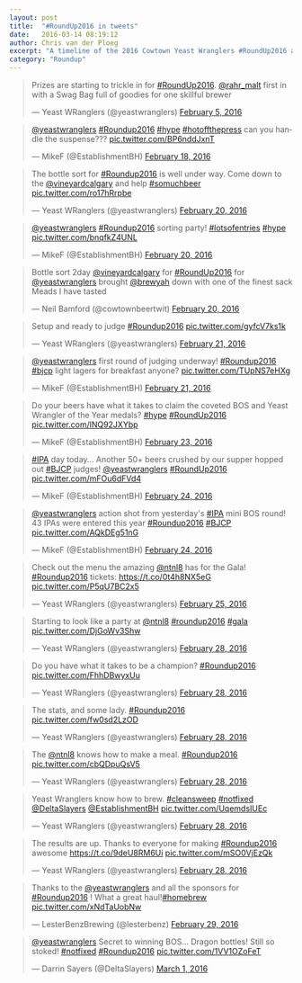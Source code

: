 ```yaml
---
layout: post
title:  "#RoundUp2016 in tweets"
date:   2016-03-14 08:19:12
author: Chris van der Ploeg
excerpt: "A timeline of the 2016 Cowtown Yeast Wranglers #RoundUp2016 as told by the tweets that went over the run up to judging, judging and the amazing gala held at National on 8th."
category: "Roundup"
---
```

<script async src="//platform.twitter.com/widgets.js" charset="utf-8"></script>

<blockquote class="twitter-tweet" data-lang="en"><p lang="en" dir="ltr">Prizes are starting to trickle in for <a href="https://twitter.com/hashtag/RoundUp2016?src=hash">#RoundUp2016</a>. <a href="https://twitter.com/rahr_malt">@rahr_malt</a> first in with a Swag Bag full of goodies for one skillful brewer</p>&mdash; Yeast WRanglers (@yeastwranglers) <a href="https://twitter.com/yeastwranglers/status/695710416572297216">February 5, 2016</a></blockquote>

<blockquote class="twitter-tweet" data-lang="en"><p lang="en" dir="ltr"><a href="https://twitter.com/yeastwranglers">@yeastwranglers</a> <a href="https://twitter.com/hashtag/Roundup2016?src=hash">#Roundup2016</a> <a href="https://twitter.com/hashtag/hype?src=hash">#hype</a> <a href="https://twitter.com/hashtag/hotoffthepress?src=hash">#hotoffthepress</a> can you handle the suspense??? <a href="https://t.co/BP6nddJxnT">pic.twitter.com/BP6nddJxnT</a></p>&mdash; MikeF (@EstablishmentBH) <a href="https://twitter.com/EstablishmentBH/status/700466913500004352">February 18, 2016</a></blockquote>

<blockquote class="twitter-tweet" data-lang="en"><p lang="en" dir="ltr">The bottle sort for <a href="https://twitter.com/hashtag/Roundup2016?src=hash">#Roundup2016</a> is well under way. Come down to the <a href="https://twitter.com/vineyardcalgary">@vineyardcalgary</a> and help <a href="https://twitter.com/hashtag/somuchbeer?src=hash">#somuchbeer</a> <a href="https://t.co/ro17hRrpbe">pic.twitter.com/ro17hRrpbe</a></p>&mdash; Yeast WRanglers (@yeastwranglers) <a href="https://twitter.com/yeastwranglers/status/701122251278544896">February 20, 2016</a></blockquote>

<blockquote class="twitter-tweet" data-lang="en"><p lang="en" dir="ltr"><a href="https://twitter.com/yeastwranglers">@yeastwranglers</a> <a href="https://twitter.com/hashtag/Roundup2016?src=hash">#Roundup2016</a> sorting party! <a href="https://twitter.com/hashtag/lotsofentries?src=hash">#lotsofentries</a> <a href="https://twitter.com/hashtag/hype?src=hash">#hype</a> <a href="https://t.co/bnqfkZ4UNL">pic.twitter.com/bnqfkZ4UNL</a></p>&mdash; MikeF (@EstablishmentBH) <a href="https://twitter.com/EstablishmentBH/status/701133507599269889">February 20, 2016</a></blockquote>

<blockquote class="twitter-tweet" data-lang="en"><p lang="en" dir="ltr">Bottle sort 2day <a href="https://twitter.com/vineyardcalgary">@vineyardcalgary</a> for <a href="https://twitter.com/hashtag/RoundUp2016?src=hash">#RoundUp2016</a> for <a href="https://twitter.com/yeastwranglers">@yeastwranglers</a> brought <a href="https://twitter.com/brewyah">@brewyah</a> down with one of the finest sack Meads I have tasted</p>&mdash; Neil Bamford (@cowtownbeertwit) <a href="https://twitter.com/cowtownbeertwit/status/701193915169255424">February 20, 2016</a></blockquote>

<blockquote class="twitter-tweet" data-lang="en"><p lang="en" dir="ltr">Setup and ready to judge <a href="https://twitter.com/hashtag/Roundup2016?src=hash">#Roundup2016</a> <a href="https://t.co/gyfcV7ks1k">pic.twitter.com/gyfcV7ks1k</a></p>&mdash; Yeast WRanglers (@yeastwranglers) <a href="https://twitter.com/yeastwranglers/status/701447038521597952">February 21, 2016</a></blockquote>

<blockquote class="twitter-tweet" data-lang="en"><p lang="en" dir="ltr"><a href="https://twitter.com/yeastwranglers">@yeastwranglers</a> first round of judging underway! <a href="https://twitter.com/hashtag/Roundup2016?src=hash">#Roundup2016</a> <a href="https://twitter.com/hashtag/bjcp?src=hash">#bjcp</a> light lagers for breakfast anyone? <a href="https://t.co/TUpNS7eHXg">pic.twitter.com/TUpNS7eHXg</a></p>&mdash; MikeF (@EstablishmentBH) <a href="https://twitter.com/EstablishmentBH/status/701475938668716033">February 21, 2016</a></blockquote>

<blockquote class="twitter-tweet" data-lang="en"><p lang="en" dir="ltr">Do your beers have what it takes to claim the coveted BOS and Yeast Wrangler of the Year medals? <a href="https://twitter.com/hashtag/hype?src=hash">#hype</a> <a href="https://twitter.com/hashtag/RoundUp2016?src=hash">#RoundUp2016</a> <a href="https://t.co/lNQ92JXYbp">pic.twitter.com/lNQ92JXYbp</a></p>&mdash; MikeF (@EstablishmentBH) <a href="https://twitter.com/EstablishmentBH/status/701932228721266689">February 23, 2016</a></blockquote>

<blockquote class="twitter-tweet" data-lang="en"><p lang="en" dir="ltr"><a href="https://twitter.com/hashtag/IPA?src=hash">#IPA</a> day today... Another 50+ beers crushed by our supper hopped out <a href="https://twitter.com/hashtag/BJCP?src=hash">#BJCP</a> judges! <a href="https://twitter.com/yeastwranglers">@yeastwranglers</a> <a href="https://twitter.com/hashtag/RoundUp2016?src=hash">#RoundUp2016</a> <a href="https://t.co/mFOu6dFVd4">pic.twitter.com/mFOu6dFVd4</a></p>&mdash; MikeF (@EstablishmentBH) <a href="https://twitter.com/EstablishmentBH/status/702341183410872320">February 24, 2016</a></blockquote>

<blockquote class="twitter-tweet" data-lang="en"><p lang="en" dir="ltr"><a href="https://twitter.com/yeastwranglers">@yeastwranglers</a> action shot from yesterday&#39;s <a href="https://twitter.com/hashtag/IPA?src=hash">#IPA</a> mini BOS round! 43 IPAs were entered this year <a href="https://twitter.com/hashtag/Roundup2016?src=hash">#Roundup2016</a> <a href="https://twitter.com/hashtag/BJCP?src=hash">#BJCP</a> <a href="https://t.co/AQkDEg51nG">pic.twitter.com/AQkDEg51nG</a></p>&mdash; MikeF (@EstablishmentBH) <a href="https://twitter.com/EstablishmentBH/status/702613616126656512">February 24, 2016</a></blockquote>

<blockquote class="twitter-tweet" data-lang="en"><p lang="en" dir="ltr">Check out the menu the amazing <a href="https://twitter.com/ntnl8">@ntnl8</a> has for the Gala! <a href="https://twitter.com/hashtag/Roundup2016?src=hash">#Roundup2016</a> tickets: <a href="https://t.co/0t4h8NX5eG">https://t.co/0t4h8NX5eG</a> <a href="https://t.co/P5qU7BC2x5">pic.twitter.com/P5qU7BC2x5</a></p>&mdash; Yeast WRanglers (@yeastwranglers) <a href="https://twitter.com/yeastwranglers/status/702957484441477124">February 25, 2016</a></blockquote>

<blockquote class="twitter-tweet" data-lang="en"><p lang="en" dir="ltr">Starting to look like a party at <a href="https://twitter.com/ntnl8">@ntnl8</a> <a href="https://twitter.com/hashtag/roundup2016?src=hash">#roundup2016</a> <a href="https://twitter.com/hashtag/gala?src=hash">#gala</a> <a href="https://t.co/DjGoWv3Shw">pic.twitter.com/DjGoWv3Shw</a></p>&mdash; Yeast WRanglers (@yeastwranglers) <a href="https://twitter.com/yeastwranglers/status/703749140916736000">February 28, 2016</a></blockquote>

<blockquote class="twitter-tweet" data-lang="en"><p lang="en" dir="ltr">Do you have what it takes to be a champion? <a href="https://twitter.com/hashtag/Roundup2016?src=hash">#Roundup2016</a> <a href="https://t.co/FhhDBwyxUu">pic.twitter.com/FhhDBwyxUu</a></p>&mdash; Yeast WRanglers (@yeastwranglers) <a href="https://twitter.com/yeastwranglers/status/703757802372640768">February 28, 2016</a></blockquote>

<blockquote class="twitter-tweet" data-lang="en"><p lang="en" dir="ltr">The stats, and some lady. <a href="https://twitter.com/hashtag/Roundup2016?src=hash">#Roundup2016</a> <a href="https://t.co/fw0sd2LzOD">pic.twitter.com/fw0sd2LzOD</a></p>&mdash; Yeast WRanglers (@yeastwranglers) <a href="https://twitter.com/yeastwranglers/status/703774518506983425">February 28, 2016</a></blockquote>

<blockquote class="twitter-tweet" data-lang="en"><p lang="en" dir="ltr">The <a href="https://twitter.com/ntnl8">@ntnl8</a> knows how to make a meal. <a href="https://twitter.com/hashtag/Roundup2016?src=hash">#Roundup2016</a> <a href="https://t.co/cbQDpuQsV5">pic.twitter.com/cbQDpuQsV5</a></p>&mdash; Yeast WRanglers (@yeastwranglers) <a href="https://twitter.com/yeastwranglers/status/703801088114167808">February 28, 2016</a></blockquote>

<blockquote class="twitter-tweet" data-lang="en"><p lang="en" dir="ltr">Yeast Wranglers know how to brew. <a href="https://twitter.com/hashtag/cleansweep?src=hash">#cleansweep</a> <a href="https://twitter.com/hashtag/notfixed?src=hash">#notfixed</a> <a href="https://twitter.com/DeltaSlayers">@DeltaSlayers</a> <a href="https://twitter.com/EstablishmentBH">@EstablishmentBH</a> <a href="https://t.co/UqemdsIUEc">pic.twitter.com/UqemdsIUEc</a></p>&mdash; Yeast WRanglers (@yeastwranglers) <a href="https://twitter.com/yeastwranglers/status/703806219518017536">February 28, 2016</a></blockquote>

<blockquote class="twitter-tweet" data-lang="en"><p lang="en" dir="ltr">The results are up. Thanks to everyone for making <a href="https://twitter.com/hashtag/Roundup2016?src=hash">#Roundup2016</a> awesome <a href="https://t.co/9deU8RM6Ui">https://t.co/9deU8RM6Ui</a> <a href="https://t.co/mSO0VjEzQk">pic.twitter.com/mSO0VjEzQk</a></p>&mdash; Yeast WRanglers (@yeastwranglers) <a href="https://twitter.com/yeastwranglers/status/704006724701655040">February 28, 2016</a></blockquote>

<blockquote class="twitter-tweet" data-lang="en"><p lang="en" dir="ltr">Thanks to the <a href="https://twitter.com/yeastwranglers">@yeastwranglers</a> and all the sponsors for <a href="https://twitter.com/hashtag/Roundup2016?src=hash">#Roundup2016</a> ! What a great haul!<a href="https://twitter.com/hashtag/homebrew?src=hash">#homebrew</a> <a href="https://t.co/xNdTaUobNw">pic.twitter.com/xNdTaUobNw</a></p>&mdash; LesterBenzBrewing (@lesterbenz) <a href="https://twitter.com/lesterbenz/status/704124150432927744">February 29, 2016</a></blockquote>

<blockquote class="twitter-tweet" data-conversation="none" data-lang="en"><p lang="en" dir="ltr"><a href="https://twitter.com/yeastwranglers">@yeastwranglers</a> Secret to winning BOS... Dragon bottles! Still so stoked! <a href="https://twitter.com/hashtag/notfixed?src=hash">#notfixed</a> <a href="https://twitter.com/hashtag/Roundup2016?src=hash">#Roundup2016</a> <a href="https://t.co/1VV1OZoFeT">pic.twitter.com/1VV1OZoFeT</a></p>&mdash; Darrin Sayers (@DeltaSlayers) <a href="https://twitter.com/DeltaSlayers/status/704523081348358144">March 1, 2016</a></blockquote>
